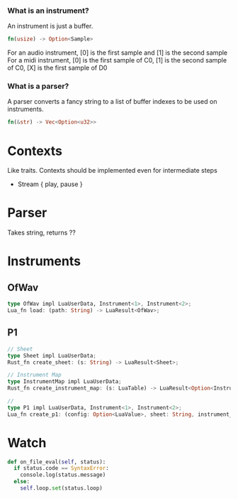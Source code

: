 
### What is an instrument?
An instrument is just a buffer.
```rs
fn(usize) -> Option<Sample>
```
For an audio instrument, [0] is the first sample and [1] is the second sample
For a midi instrument, [0] is the first sample of C0, [1] is the second sample of C0, [X] is the first sample of D0

### What is a parser?
A parser converts a fancy string to a list of buffer indexes to be used on instruments.
```rs
fn(&str) -> Vec<Option<u32>>
```

# Contexts

Like traits. Contexts should be implemented even for intermediate steps

- Stream { play, pause }

# Parser

Takes string,
returns ??




# Instruments

## OfWav
```rs
type OfWav impl LuaUserData, Instrument<1>, Instrument<2>;
Lua_fn load: (path: String) -> LuaResult<OfWav>;
```

## P1

```rs
// Sheet
type Sheet impl LuaUserData;
Rust_fn create_sheet: (s: String) -> LuaResult<Sheet>;

// Instrument Map
type InstrumentMap impl LuaUserData;
Rust_fn create_instrument_map: (s: LuaTable) -> LuaResult<Option<InstrumentMap>>;

// 
type P1 impl LuaUserData, Instrument<1>, Instrument<2>;
Lua_fn create_p1: (config: Option<LuaValue>, sheet: String, instrument_map: LuaTable) -> LuaResult<P1>;
```

# Watch

```python
def on_file_eval(self, status):
  if status.code == SyntaxError:
    console.log(status.message)
  else:
    self.loop.set(status.loop)
```
